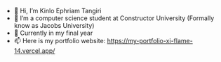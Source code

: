 - 👋 Hi, I’m Kinlo Ephriam Tangiri
- 👀 I’m a computer science student at Constructor University (Formally know as Jacobs University)
- 🌱 Currently in my final year
- 📫 Here is my portfolio website: https://my-portfolio-xi-flame-14.vercel.app/

<!---
9117KET/9117KET is a ✨ special ✨ repository because its `README.md` (this file) appears on your GitHub profile.
You can click the Preview link to take a look at your changes.
--->
